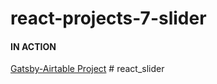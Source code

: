 # react-projects-7-slider

#### IN ACTION

[Gatsby-Airtable Project](https://gatsby-airtable-design-project.netlify.app/)
#   r e a c t _ s l i d e r  
 